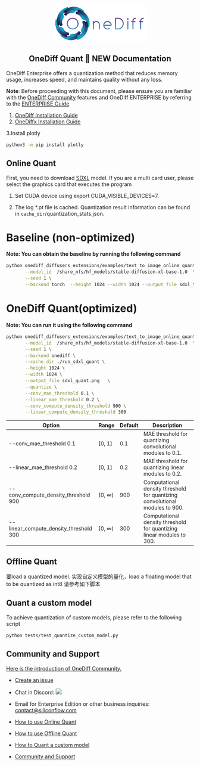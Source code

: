 
<p align="center">
<img src="../../../imgs/onediff_logo.png" height="100">
</p>

## <div align="center">OneDiff Quant 🚀 NEW Documentation</div>
OneDiff Enterprise offers a quantization method that reduces memory usage, increases speed, and maintains quality without any loss.

**Note**: Before proceeding with this document, please ensure you are familiar with the [OneDiff Community](./README.md) features and OneDiff ENTERPRISE  by referring to the  [ENTERPRISE Guide](https://github.com/siliconflow/onediff/blob/main/README_ENTERPRISE.md#install-onediff-enterprise)

1. [OneDiff Installation Guide](https://github.com/siliconflow/onediff/blob/main/README_ENTERPRISE.md#install-onediff-enterprise)
2. [OneDiffx Installation Guide](https://github.com/siliconflow/onediff/tree/main/onediff_diffusers_extensions#install-and-setup)

3.Install plotly
```bash
python3 -m pip install plotly 
```

## Online Quant

First, you need to download [SDXL](https://huggingface.co/stabilityai/stable-diffusion-xl-base-1.0) model.
If you are a multi card user, please select the graphics card that executes the program
1. Set CUDA device using export CUDA_VISIBLE_DEVICES=7.

2. The log *.pt file is cached. Quantization result information can be found in `cache_dir`/quantization_stats.json.

# Baseline (non-optimized)
**Note: You can obtain the baseline by running the following command**

 ```bash
python onediff_diffusers_extensions/examples/text_to_image_online_quant.py \
        --model_id  /share_nfs/hf_models/stable-diffusion-xl-base-1.0  \
        --seed 1 \
        --backend torch  --height 1024 --width 1024 --output_file sdxl_torch.png
```


# OneDiff Quant(optimized)

**Note: You can run it using the following command**

 ```bash
python onediff_diffusers_extensions/examples/text_to_image_online_quant.py \
        --model_id  /share_nfs/hf_models/stable-diffusion-xl-base-1.0  \
        --seed 1 \
        --backend onediff \
        --cache_dir ./run_sdxl_quant \
        --height 1024 \
        --width 1024 \
        --output_file sdxl_quant.png   \
        --quantize \
        --conv_mae_threshold 0.1 \
        --linear_mae_threshold 0.2 \
        --conv_compute_density_threshold 900 \
        --linear_compute_density_threshold 300
```
| Option                                 | Range  | Default | Description                                                                  |
| -------------------------------------- | ------ | ------- | ---------------------------------------------------------------------------- |
| --conv_mae_threshold 0.1               | [0, 1] | 0.1     | MAE threshold for quantizing convolutional modules to 0.1.                   |
| --linear_mae_threshold 0.2             | [0, 1] | 0.2     | MAE threshold for quantizing linear modules to 0.2.                          |
| --conv_compute_density_threshold 900   | [0, ∞) | 900     | Computational density threshold for quantizing convolutional modules to 900. |
| --linear_compute_density_threshold 300 | [0, ∞) | 300     | Computational density threshold for quantizing linear modules to 300.        |

## Offline Quant

要load a quantized model. 实现自定义模型的量化，load a floating model that to be quantized as int8 请参考如下脚本


## Quant a custom model

To achieve quantization of custom models, please refer to the following script
```bash
python tests/test_quantize_custom_model.py
```

## Community and Support
[Here is the introduction of OneDiff Community.](https://github.com/siliconflow/onediff/wiki#onediff-community)
- [Create an issue](https://github.com/siliconflow/onediff/issues)
- Chat in Discord: [![](https://dcbadge.vercel.app/api/server/RKJTjZMcPQ?style=plastic)](https://discord.gg/RKJTjZMcPQ)
- Email for Enterprise Edition or other business inquiries: contact@siliconflow.com

- [How to use Online Quant](../../../onediff_diffusers_extensions/examples/text_to_image_online_quant.py)
- [How to use Offline Quant](./quantize_pipeline.py)
- [How to Quant a custom model](../../../tests/test_quantize_custom_model.py)
- [Community and Support](https://github.com/siliconflow/onediff?tab=readme-ov-file#community-and-support)
